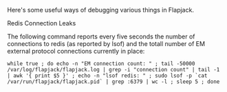 Here's some useful ways of debugging various things in Flapjack.

Redis Connection Leaks

The following command reports every five seconds the number of connections to redis (as reported by lsof) and the totall number of EM external protocol connections currently in place:

    while true ; do echo -n "EM connection count: " ; tail -50000 /var/log/flapjack/flapjack.log | grep -i "connection count" | tail -1 | awk '{ print $5 }' ; echo -n "lsof redis: " ; sudo lsof -p `cat /var/run/flapjack/flapjack.pid` | grep :6379 | wc -l ; sleep 5 ; done


